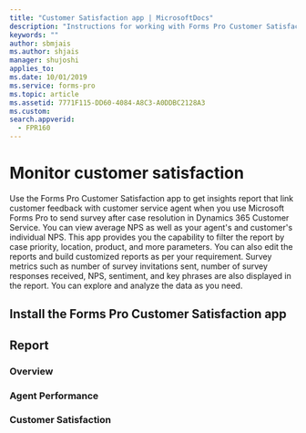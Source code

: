 ```yaml
---
title: "Customer Satisfaction app | MicrosoftDocs"
description: "Instructions for working with Forms Pro Customer Satisfaction app"
keywords: ""
author: sbmjais
ms.author: shjais
manager: shujoshi
applies_to: 
ms.date: 10/01/2019
ms.service: forms-pro
ms.topic: article
ms.assetid: 7771F115-DD60-4084-A8C3-A0DDBC2128A3
ms.custom: 
search.appverid:
  - FPR160
---
```


# Monitor customer satisfaction

Use the Forms Pro Customer Satisfaction app to get insights report that link customer feedback with customer service agent when you use Microsoft Forms Pro to send survey after case resolution in Dynamics 365 Customer Service. You can view average NPS as well as your agent's and customer's individual NPS. This app provides you the capability to filter the report by case priority, location, product, and more parameters. You can also edit the reports and build customized reports as per your requirement. Survey metrics such as number of survey invitations sent, number of survey responses received, NPS, sentiment, and key phrases are also displayed in the report. You can explore and analyze the data as you need.

## Install the Forms Pro Customer Satisfaction app

## Report

### Overview

### Agent Performance

### Customer Satisfaction
